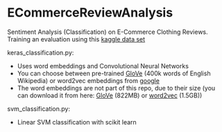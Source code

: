 # ECommerceReviewAnalysis

Sentiment Analysis (Classification) on E-Commerce Clothing Reviews.
Training an evaluation using this [kaggle data set](https://www.kaggle.com/nicapotato/womens-ecommerce-clothing-reviews)

keras_classification.py:
- Uses word embeddings and Convolutional Neural Networks
- You can choose between pre-trained [GloVe](https://nlp.stanford.edu/projects/glove/) (400k words of English Wikipedia) or word2vec embeddings from [google](https://code.google.com/archive/p/word2vec/)
- The word embeddings are not part of this repo, due to their size (you can download it from here: [GloVe](http://nlp.stanford.edu/data/glove.6B.zip) (822MB) or [word2vec](https://drive.google.com/file/d/0B7XkCwpI5KDYNlNUTTlSS21pQmM/edit) (1.5GB))

svm_classification.py:
- Linear SVM classification with scikit learn